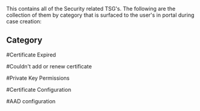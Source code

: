This contains all of the Security related TSG's.
The following are the collection of them by category that is surfaced to the user's in portal during case creation:

## Category
#Certificate Expired

#Couldn't add or renew certificate

#Private Key Permissions

#Certificate Configuration

#AAD configuration
